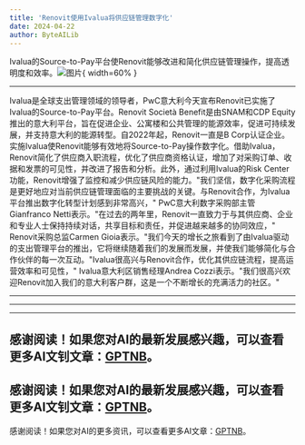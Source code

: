 ```yaml
---
title: 'Renovit使用Ivalua将供应链管理数字化'
date: 2024-04-22
author: ByteAILib
---
```


Ivalua的Source-to-Pay平台使Renovit能够改进和简化供应链管理操作，提高透明度和效率。![图片](https://ai-techpark.com/wp-content/uploads/2024/04/Renovit-960x540.jpg){ width=60% }

---
Ivalua是全球支出管理领域的领导者，PwC意大利今天宣布Renovit已实施了Ivalua的Source-to-Pay平台。Renovit Società Benefit是由SNAM和CDP Equity推出的意大利平台，旨在促进企业、公寓楼和公共管理的能源效率，促进可持续发展，并支持意大利的能源转型。自2022年起，Renovit一直是B Corp认证企业。实施Ivalua使Renovit能够有效地将Source-to-Pay操作数字化。借助Ivalua，Renovit简化了供应商入职流程，优化了供应商资格认证，增加了对采购订单、收据和发票的可见性，并改进了报告和分析。此外，通过利用Ivalua的Risk Center功能，Renovit增强了监控和减少供应链风险的能力。"我们坚信，数字化采购流程是更好地应对当前供应链管理面临的主要挑战的关键。与Renovit合作，为Ivalua平台推出数字化转型计划感到非常高兴，" PwC意大利数字采购部主管Gianfranco Netti表示。"在过去的两年里，Renovit一直致力于与其供应商、企业和专业人士保持持续对话，共享目标和责任，并促进越来越多的协同效应，" Renovit采购总监Carmen Gioia表示。"我们今天的增长之旅看到了由Ivalua驱动的支出管理平台的推出，它将继续随着我们的发展而发展，并使我们能够简化与合作伙伴的每一次互动。"Ivalua很高兴与Renovit合作，优化其供应链流程，提高运营效率和可见性，" Ivalua意大利区销售经理Andrea Cozzi表示。"我们很高兴欢迎Renovit加入我们的意大利客户群，这是一个不断增长的充满活力的社区。"

---
---

---
感谢阅读！如果您对AI的最新发展感兴趣，可以查看更多AI文钊文章：[GPTNB](https://gptnb.com)。
---
感谢阅读！如果您对AI的最新发展感兴趣，可以查看更多AI文钊文章：[GPTNB](https://gptnb.com)。
---
感谢阅读！如果您对AI的更多资讯，可以查看更多AI文章：[GPTNB](https://gptnb.com)。